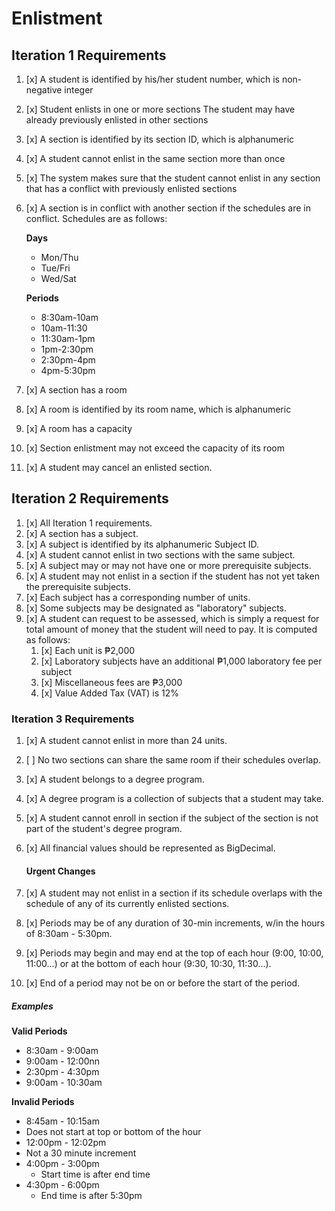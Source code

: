 # Enlistment

## Iteration 1 Requirements

1. [x] A student is identified by his/her student number, which is non-negative integer
2. [x] Student enlists in one or more sections The student may have already previously enlisted in other sections
3. [x] A section is identified by its section ID, which is alphanumeric
4. [x] A student cannot enlist in the same section more than once
5. [x] The system makes sure that the student cannot enlist in any section that has a conflict with previously enlisted sections
6. [x] A section is in conflict with another section if the schedules are in conflict. Schedules are as follows:
   
    **Days**
      - Mon/Thu
      - Tue/Fri
      - Wed/Sat

    **Periods**
      - 8:30am-10am 
      - 10am-11:30
      - 11:30am-1pm
      - 1pm-2:30pm
      - 2:30pm-4pm
      - 4pm-5:30pm

7. [x] A section has a room
8. [x] A room is identified by its room name, which is alphanumeric
9. [x] A room has a capacity
10. [x] Section enlistment may not exceed the capacity of its room
11. [x] A student may cancel an enlisted section.

## Iteration 2 Requirements

1. [x] All Iteration 1 requirements.
2. [x] A section has a subject.
3. [x] A subject is identified by its alphanumeric Subject ID.
4. [x] A student cannot enlist in two sections with the same subject.
5. [x] A subject may or may not have one or more prerequisite subjects.
6. [x] A student may not enlist in a section if the student has not yet taken the prerequisite subjects.
7. [x] Each subject has a corresponding number of units.
8. [x] Some subjects may be designated as "laboratory" subjects.
9. [x] A student can request to be assessed, which is simply a request for total amount of money that the student will need to pay. It is computed as follows:
   1. [x] Each unit is ₱2,000
   2. [x] Laboratory subjects have an additional ₱1,000 laboratory fee per subject
   3. [x] Miscellaneous fees are ₱3,000
   4. [x] Value Added Tax (VAT) is 12%

### Iteration 3 Requirements
1. [x] A student cannot enlist in more than 24 units.
2. [ ] No two sections can share the same room if their schedules overlap.
3. [x] A student belongs to a degree program.
4. [x] A degree program is a collection of subjects that a student may take.
5. [x] A student cannot enroll in section if the subject of the section is not part of the student's degree program.
6. [x] All financial values should be represented as BigDecimal.

   #### Urgent Changes
7. [x] A student may not enlist in a section if its schedule overlaps with the schedule of any of its currently enlisted sections.
8. [x] Periods may be of any duration of 30-min increments, w/in the hours of 8:30am - 5:30pm.
9. [x] Periods may begin and may end at the top of each hour (9:00, 10:00, 11:00...) or at the bottom of each hour (9:30, 10:30, 11:30...).
10. [x] End of a period may not be on or before the start of the period.

##### Examples

   **Valid Periods**
   - 8:30am - 9:00am
   - 9:00am - 12:00nn
   - 2:30pm - 4:30pm
   - 9:00am - 10:30am

   **Invalid Periods**
   - 8:45am - 10:15am
   - Does not start at top or bottom of the hour
   - 12:00pm - 12:02pm
   - Not a 30 minute increment
   - 4:00pm - 3:00pm
     - Start time is after end time
   - 4:30pm - 6:00pm
     - End time is after 5:30pm
